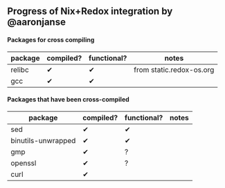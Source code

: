 ## Progress of Nix+Redox integration by @aaronjanse

#### Packages for cross compiling

| package | compiled? | functional? | notes |
|---|---|---|--|
| relibc | ✔ | ✔ | from static.redox-os.org
| gcc | ✔ | ✔ |

#### Packages that have been cross-compiled

| package | compiled? | functional? | notes |
|---|---|---|--|
| sed | ✔ | ✔ |
| binutils-unwrapped | ✔ | ✔ |
| gmp | ✔ | ? |
| openssl | ✔ | ? |
| curl | ✔ |  |
